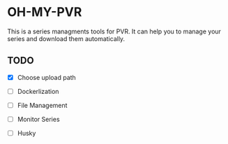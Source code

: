 # OH-MY-PVR

This is a series managments tools for PVR. It can help you to manage your series and download them automatically.

## TODO

- [X] Choose upload path
- [ ] Dockerlization
- [ ] File Management
- [ ] Monitor Series
- [ ] Husky


